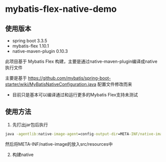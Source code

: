# mybatis-flex-native-demo

## 使用版本
- spring boot 3.3.5
- mybatis-flex 1.10.1
- native-maven-plugin 0.10.3

此项目基于 Mybatis Flex 构建，主要是通过native-maven-plugin编译成native执行文件

主要是基于 https://github.com/mybatis/spring-boot-starter/wiki/MyBatisNativeConfiguration.java 配置文件修改而来
- 目前只是基本可以编译通过和运行更多的Mybatis Flex支持未测试

## 使用方法

1. 先打出jar包后执行
```cmd
java -agentlib:native-image-agent=config-output-dir=META-INF/native-image -jar target/your-app.jar
```
然后将META-INF/native-image的放入src/resources中

2. 构建native